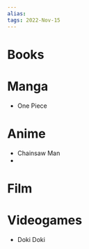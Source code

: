 ```yaml
---
alias: 
tags: 2022-Nov-15
---
```


# Books


# Manga
- One Piece

# Anime
- Chainsaw Man
- 

# Film


# Videogames
- Doki Doki